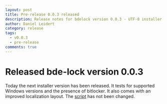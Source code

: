 ```yaml
---
layout: post
title: Pre-release 0.0.3 released
description: Release notes for bdelock version 0.0.3 - UTF-8 installer with improved tests and localization
author: Daniel Leidert
category: release
tags:
  - v0.0.3
  - pre-release
comments: true
---
```


# Released bde-lock version 0.0.3

Today the next installer version has been released. It tests for supported Windows versions and the presence of bitlocker. It also comes with an improved localization layout. The [script](/script/bdelock.vbs) has not been changed.
